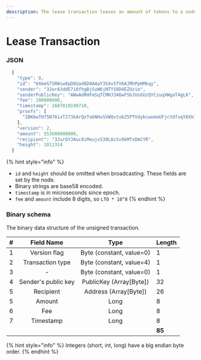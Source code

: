 ```yaml
---
description: The lease transaction leases an amount of tokens to a node for staking.
---
```


# Lease Transaction

### JSON

```javascript
  {
    "type": 8,
    "id": "6XmeG7SRWiw8pD6Uad6D9AAaY354v5TV6AJMhPpHMkqy",
    "sender": "3JorA3ddE7i6fhgBjSuW6jNTYS8D4EZUzio",
    "senderPublicKey": "AWwAdRHFmSqTCMHJ346wFSbJUsGUzQYCzuqXWgaT4gL6",
    "fee": 100000000,
    "timestamp": 1607010190710,
    "proofs": [
      "2BK6wTH75N78ixT273kArQxTo6NHvSVWQvtubZ5PTVdybcwomoUFjcYdfxqY6Xk7BpePjDbyr9aWdE5iZxQLq63J"
    ],
    "version": 2,
    "amount": 553600000000,
    "recipient": "3JurbYJAuc8iMeujvS39L8cSv9kMfxDACYR",
    "height": 1012314
  }
```

{% hint style="info" %}
* `id` and `height` should be omitted when broadcasting. These fields are set by the node.
* Binary strings are base58 encoded.
* `timestamp` is in microseconds since epoch.
* `fee` and `amount` include 8 digits, so `LTO * 10^8`
{% endhint %}

### Binary schema

The binary data structure of the unsigned transaction.

| \# | Field Name | Type | Length |
| :--- | :---: | :---: | :--- |
| 1 | Version flag | Byte \(constant, value=0\) | 1 |
| 2 | Transaction type | Byte \(constant, value=4\) | 1 |
| 3 | - | Byte \(constant, value=0\) | 1 |
| 4 | Sender's public key | PublicKey \(Array\[Byte\]\) | 32 |
| 5 | Recipient | Address \(Array\[Byte\]\) | 26 |
| 5 | Amount | Long | 8 |
| 6 | Fee | Long | 8 |
| 7 | Timestamp | Long | 8 |
|  |  |  | **85** |

{% hint style="info" %}
Integers \(short, int, long\) have a big endian byte order.
{% endhint %}

